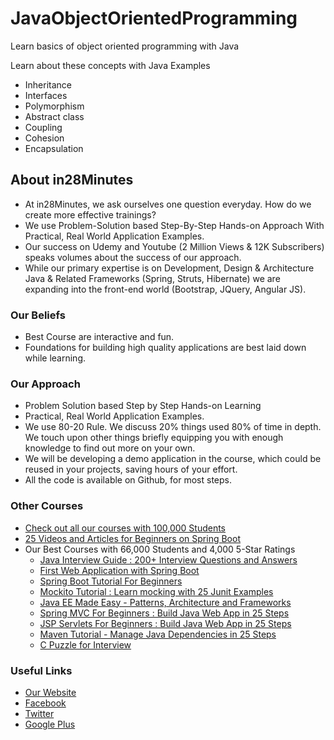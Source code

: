 # JavaObjectOrientedProgramming
Learn basics of object oriented programming with Java

Learn about these concepts with Java Examples
 - Inheritance
 - Interfaces
 - Polymorphism
 - Abstract class
 - Coupling
 - Cohesion 
 - Encapsulation 


## About in28Minutes
- At in28Minutes, we ask ourselves one question everyday. How do we create more effective trainings?
- We use Problem-Solution based Step-By-Step Hands-on Approach With Practical, Real World Application Examples. 
- Our success on Udemy and Youtube (2 Million Views & 12K Subscribers) speaks volumes about the success of our approach.
- While our primary expertise is on Development, Design & Architecture Java & Related Frameworks (Spring, Struts, Hibernate) we are expanding into the front-end world (Bootstrap, JQuery, Angular JS). 

### Our Beliefs
- Best Course are interactive and fun.
- Foundations for building high quality applications are best laid down while learning.

### Our Approach
- Problem Solution based Step by Step Hands-on Learning
- Practical, Real World Application Examples.
- We use 80-20 Rule. We discuss 20% things used 80% of time in depth. We touch upon other things briefly equipping you with enough knowledge to find out more on your own. 
- We will be developing a demo application in the course, which could be reused in your projects, saving hours of your effort.
- All the code is available on Github, for most steps.

### Other Courses

- [Check out all our courses with 100,000 Students](https://courses.in28minutes.com/courses)
- [25 Videos and Articles for Beginners on Spring Boot](http://www.springboottutorial.com/spring-boot-tutorials-for-beginners)
- Our Best Courses with 66,000 Students and 4,000 5-Star Ratings
  * [Java Interview Guide : 200+ Interview Questions and Answers](https://www.udemy.com/course/java-interview-questions-and-answers/?couponCode=OCTOBER-2019)
  * [First Web Application with Spring Boot](https://www.udemy.com/course/spring-boot-first-web-application/?couponCode=OCTOBER-2019)
  * [Spring Boot Tutorial For Beginners](https://www.udemy.com/course/spring-boot-tutorial-for-beginners/?couponCode=OCTOBER-2019)
  * [Mockito Tutorial : Learn mocking with 25 Junit Examples](https://www.udemy.com/course/mockito-tutorial-with-junit-examples/?couponCode=OCTOBER-2019)
  * [Java EE Made Easy - Patterns, Architecture and Frameworks](https://www.udemy.com/course/java-ee-design-patterns-architecture-and-frameworks/?couponCode=OCTOBER-2019)
  * [Spring MVC For Beginners : Build Java Web App in 25 Steps](https://www.udemy.com/course/spring-mvc-tutorial-for-beginners-step-by-step/?couponCode=OCTOBER-2019)
  * [JSP Servlets For Beginners : Build Java Web App in 25 Steps](https://www.udemy.com/course/learn-java-servlets-and-jsp-web-application-in-25-steps/?couponCode=OCTOBER-2019)
  * [Maven Tutorial - Manage Java Dependencies in 25 Steps](https://www.udemy.com/course/learn-maven-java-dependency-management-in-20-steps/?couponCode=OCTOBER-2019)
  * [C Puzzle for Interview](https://www.udemy.com/course/c-puzzles-for-beginners/?couponCode=OCTOBER-2019)
  
### Useful Links
- [Our Website](http://www.in28minutes.com)
- [Facebook](http://facebook.com/in28minutes)
- [Twitter](http://twitter.com/in28minutes)
- [Google Plus](https://plus.google.com/u/3/110861829188024231119)

